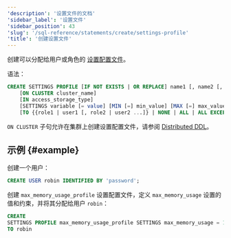 ```yaml
---
'description': '设置文件的文档'
'sidebar_label': '设置文件'
'sidebar_position': 43
'slug': '/sql-reference/statements/create/settings-profile'
'title': '创建设置文件'
---
```




创建可以分配给用户或角色的 [设置配置文件](../../../guides/sre/user-management/index.md#settings-profiles-management)。

语法：

```sql
CREATE SETTINGS PROFILE [IF NOT EXISTS | OR REPLACE] name1 [, name2 [,...]] 
    [ON CLUSTER cluster_name]
    [IN access_storage_type]
    [SETTINGS variable [= value] [MIN [=] min_value] [MAX [=] max_value] [CONST|READONLY|WRITABLE|CHANGEABLE_IN_READONLY] | INHERIT 'profile_name'] [,...]
    [TO {{role1 | user1 [, role2 | user2 ...]} | NONE | ALL | ALL EXCEPT {role1 | user1 [, role2 | user2 ...]}}]
```

`ON CLUSTER` 子句允许在集群上创建设置配置文件，请参阅 [Distributed DDL](../../../sql-reference/distributed-ddl.md)。

## 示例 {#example}

创建一个用户：
```sql
CREATE USER robin IDENTIFIED BY 'password';
```

创建 `max_memory_usage_profile` 设置配置文件，定义 `max_memory_usage` 设置的值和约束，并将其分配给用户 `robin`：

```sql
CREATE
SETTINGS PROFILE max_memory_usage_profile SETTINGS max_memory_usage = 100000001 MIN 90000000 MAX 110000000
TO robin
```
